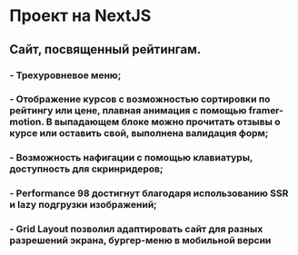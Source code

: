# Проект на NextJS

## Сайт, посвященный рейтингам.
### - Трехуровневое меню;
### - Отображение курсов с возможностью сортировки по рейтингу или цене, плавная анимация с помощью framer-motion. В выпадающем блоке можно прочитать отзывы  о курсе или оставить свой, выполнена валидация форм;
### - Возможность нафигации с помощью клавиатуры, доступность для скринридеров;

### - Performance 98 достигнут благодаря использованию SSR и lazy подгрузки изображений;
### - Grid Layout позволил адаптировать сайт для разных разрешений экрана, бургер-меню в мобильной версии

